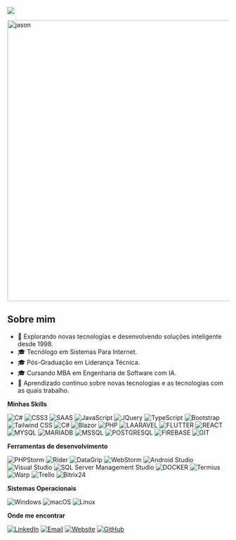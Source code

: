 ![](https://komarev.com/ghpvc/?username=jasonlopesoficial&color=006bed)

<img width="1280" height="640" alt="jason" src="https://github.com/user-attachments/assets/9f393cec-7ce3-42e8-89f3-ea0978d56010" />

## Sobre mim

- 🤔 Explorando novas tecnologias e desenvolvendo soluções inteligente desde 1998.
- 🎓 Tecnólogo em Sistemas Para Internet.
- 🎓 Pós-Graduação em Liderança Técnica.
- 🎓 Cursando MBA em Engenharia de Software com IA.
- 🌱 Aprendizado contínuo sobre novas tecnologias e as tecnologias com as quais trabalho.

**Minhas Skills**

![C#](https://img.shields.io/badge/HTML5-E34F26?style=for-the-badge&logo=html5&logoColor=white)
![CSS3](https://img.shields.io/badge/CSS3-1572B6?style=for-the-badge&logo=css3&logoColor=white)
![SAAS](https://img.shields.io/badge/Sass-CC6699?style=for-the-badge&logo=sass&logoColor=white)
![JavaScript](https://img.shields.io/badge/JavaScript-F7DF1E?style=for-the-badge&logo=javascript&logoColor=black)
![JQuery](https://img.shields.io/badge/jQuery-0769AD?style=for-the-badge&logo=jquery&logoColor=white)
![TypeScript](https://img.shields.io/badge/TypeScript-007ACC?style=for-the-badge&logo=typescript&logoColor=white)
![Bootstrap](https://img.shields.io/badge/Bootstrap-563D7C?style=for-the-badge&logo=bootstrap&logoColor=white)
![Tailwind CSS](https://img.shields.io/badge/Tailwind_CSS-38B2AC?style=for-the-badge&logo=tailwind-css&logoColor=white)
![C#](https://img.shields.io/badge/C%23-239120?style=for-the-badge&logo=c-sharp&logoColor=white)
![Blazor](https://img.shields.io/badge/Blazor-512BD4?style=for-the-badge&logo=blazor&logoColor=white)
![PHP](https://img.shields.io/badge/PHP-777BB4?style=for-the-badge&logo=php&logoColor=white)
![LAARAVEL](https://img.shields.io/badge/Laravel-FF2D20?style=for-the-badge&logo=laravel&logoColor=white)
![FLUTTER](https://img.shields.io/badge/Flutter-02569B?style=for-the-badge&logo=flutter&logoColor=white)
![REACT](https://img.shields.io/badge/React-20232A?style=for-the-badge&logo=react&logoColor=61DAFB)
![MYSQL](https://img.shields.io/badge/MySQL-00000F?style=for-the-badge&logo=mysql&logoColor=white)
![MARIADB](https://img.shields.io/badge/MariaDB-01529E?style=for-the-badge&logo=mariadb&logoColor=white)
![MSSQL](https://img.shields.io/badge/SQL_Server-CC2927?style=for-the-badge&logo=microsoft-sql-server&logoColor=white)
![POSTGRESQL](https://img.shields.io/badge/PostgreSQL-316192?style=for-the-badge&logo=postgresql&logoColor=white)
![FIREBASE](https://img.shields.io/badge/Firebase-F29D0C?style=for-the-badge&logo=firebase&logoColor=white)
![GIT](https://img.shields.io/badge/Git-E34F26?style=for-the-badge&logo=git&logoColor=white)

**Ferramentas de desenvolvimento**

![PHPStorm](https://img.shields.io/badge/PHPStorm-9634FF?style=for-the-badge&logo=phpstorm&logoColor=white)
![Rider](https://img.shields.io/badge/Rider-3B65BF?style=for-the-badge&logo=rider&logoColor=white)
![DataGrip](https://img.shields.io/badge/DataGrip-0E74C4?style=for-the-badge&logo=datagrip&logoColor=white)
![WebStorm](https://img.shields.io/badge/WebStorm-6129B2?style=for-the-badge&logo=webstorm&logoColor=white)
![Android Studio](https://img.shields.io/badge/Android_Studio-3DDC84?style=for-the-badge&logo=android-studio&logoColor=white)
![Visual Studio](https://img.shields.io/badge/Visual_Studio-5C2D91?style=for-the-badge&logo=visual-studio&logoColor=white)
![SQL Server Management Studio](https://img.shields.io/badge/SQL_Server_Management_Studio-CC2927?style=for-the-badge&logo=microsoft-sql-server&logoColor=white)
![DOCKER](https://img.shields.io/badge/Docker-2496ED?style=for-the-badge&logo=docker&logoColor=white)
![Termius](https://img.shields.io/badge/Termius-3C2C6A?style=for-the-badge&logo=termius&logoColor=white)
![Warp](https://img.shields.io/badge/Warp-6120DB?style=for-the-badge&logoColor=white)
![Trello](https://img.shields.io/badge/Trello-0052CC?style=for-the-badge&logo=trello&logoColor=white)
![Bitrix24](https://img.shields.io/badge/Bitrix24-FF6A3D?style=for-the-badge&logo=bitrix24&logoColor=white)

**Sistemas Operacionais**

![Windows](https://img.shields.io/badge/Windows-0078D4?style=for-the-badge&logo=windows&logoColor=white)
![macOS](https://img.shields.io/badge/macOS-000000?style=for-the-badge&logo=apple&logoColor=white)
![Linux](https://img.shields.io/badge/Linux-E34F26?style=for-the-badge&logo=linux&logoColor=black)

<!--
<a href="https://github.com/iuricode" title="Perfil do Iuri">
  <img height="180em" src="https://github-readme-stats.vercel.app/api?username=iuricode&theme=dracula&show_icons=true" />
</a>
-->
**Onde me encontrar**

[![LinkedIn](https://img.shields.io/badge/LinkedIn-0077B5?style=for-the-badge&logo=linkedin&logoColor=white)](https://www.linkedin.com/in/jasonlopes-oficial/)
[![Email](https://img.shields.io/badge/Email-EA4335?style=for-the-badge&logo=gmail&logoColor=white)](mailto:jasonlopes.oficial@gmail.com)
[![Website](https://img.shields.io/badge/Website-56B8FF?style=for-the-badge&logo=globe&logoColor=white)](https://jasonlopes.com.br)
[![GitHub](https://img.shields.io/github/followers/jasonlopesoficial?style=for-the-badge&logo=github&label=GitHub&color=23282f)](https://github.com/jasonlopesoficial)
